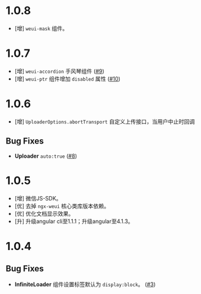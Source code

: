 # 1.0.8

- [增] `weui-mask` 组件。

# 1.0.7

- [增] `weui-accordion` 手风琴组件 ([#9](https://github.com/cipchk/ngx-weui/issues/9))
- [增] `weui-ptr` 组件增加 `disabled` 属性 ([#10](https://github.com/cipchk/ngx-weui/issues/10))

# 1.0.6

- [增] `UploaderOptions.abortTransport` 自定义上传接口，当用户中止时回调

## Bug Fixes

- **Uploader** `auto:true` ([#8](https://github.com/cipchk/ngx-weui/issues/8))


# 1.0.5

- [增] 微信JS-SDK。
- [优] 去掉 `ngx-weui` 核心类库版本依赖。
- [优] 优化文档显示效果。
- [升] 升级angular cli至1.1.1；升级angular至4.1.3。

# 1.0.4

## Bug Fixes

- **InfiniteLoader** 组件设置标签默认为 `display:block`。 ([#3](https://github.com/cipchk/ngx-weui/issues/3))
